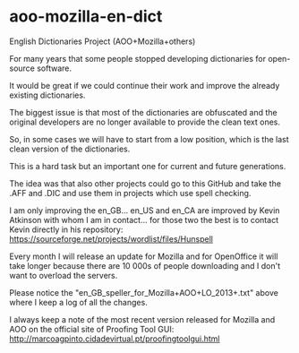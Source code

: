 aoo-mozilla-en-dict
===================

English Dictionaries Project (AOO+Mozilla+others)

For many years that some people stopped developing dictionaries for open-source software.

It would be great if we could continue their work and improve the already existing dictionaries.

The biggest issue is that most of the dictionaries are obfuscated and the original developers are no longer available to provide the clean text ones.

So, in some cases we will have to start from a low position, which is the last clean version of the dictionaries.

This is a hard task but an important one for current and future generations.

The idea was that also other projects could go to this GitHub and take the .AFF and .DIC and use them in projects which use spell checking.

I am only improving the en_GB... en_US and en_CA are improved by Kevin Atkinson with whom I am in contact... for those two the best is to contact Kevin directly in his repository:
https://sourceforge.net/projects/wordlist/files/Hunspell

Every month I will release an update for Mozilla and for OpenOffice it will take longer because there are 10 000s of people downloading and I don't want to overload the servers.

Please notice the "en_GB_speller_for_Mozilla+AOO+LO_2013+.txt" above where I keep a log of all the changes.

I always keep a note of the most recent version released for Mozilla and AOO on the official site of Proofing Tool GUI:
http://marcoagpinto.cidadevirtual.pt/proofingtoolgui.html
